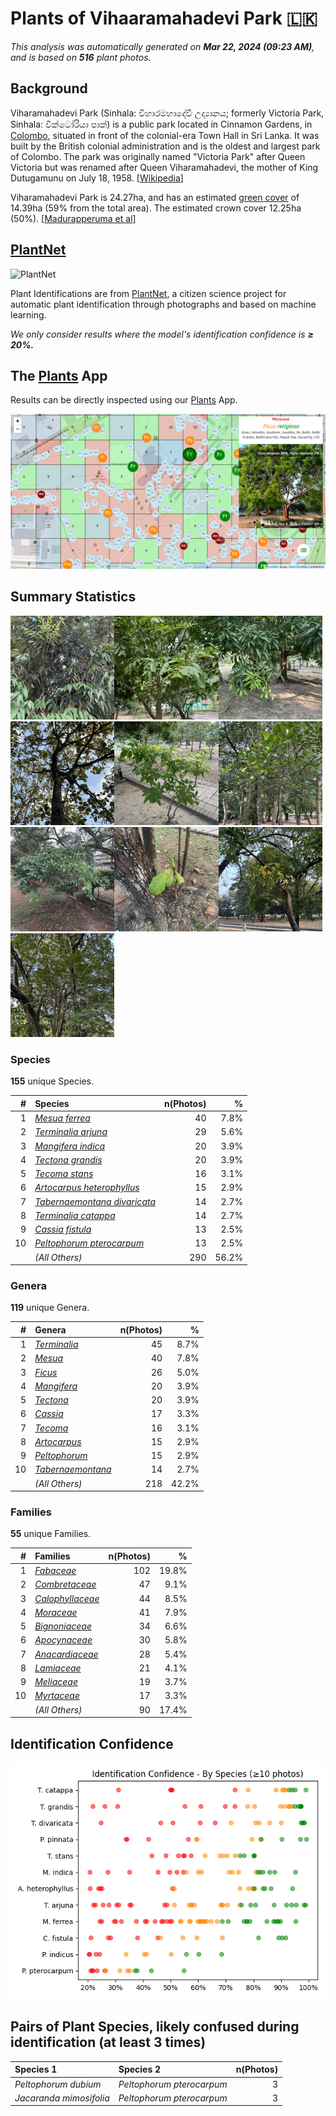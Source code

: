 # Plants of Vihaaramahadevi Park :sri_lanka:

*This analysis was automatically generated on  **Mar 22, 2024 (09:23 AM)**, and is based on  **516** plant photos.*

## Background

Viharamahadevi Park (Sinhala: විහාරමහාදේවී උද්‍යානය; formerly Victoria Park, Sinhala: වික්ටෝරියා පාක්) is a public park located in Cinnamon Gardens, in [Colombo](https://en.wikipedia.org/wiki/Colombo), situated in front of the colonial-era Town Hall in Sri Lanka. It was built by the British colonial administration and is the oldest and largest park of Colombo. The park was originally named "Victoria Park" after Queen Victoria but was renamed after Queen Viharamahadevi, the mother of King Dutugamunu on July 18, 1958. [[Wikipedia](https://en.wikipedia.org/wiki/Viharamahadevi_Park)]

Viharamahadevi Park is 24.27ha, and has an estimated [green cover](https://en.wikipedia.org/wiki/Vegetation) of 14.39ha (59% from the total area). The estimated crown cover 12.25ha (50%). [[Madurapperuma et al](https://www.researchgate.net/publication/282250239_CrownTree_cover_of_Viharamahadevi_Park_Colombo)]

## [PlantNet](https://plantnet.org)

![PlantNet](https://plantnet.org/wp-content/uploads/2020/12/plantnet_header.png)

Plant Identifications are from  [PlantNet](https://plantnet.org), a citizen science project for automatic plant identification through photographs and based on machine learning.

*We only consider results where the model's identification confidence is **≥ 20%.***

## The [Plants](https://nuuuwan.github.io/plants) App

Results can be directly inspected using our [Plants](https://nuuuwan.github.io/plants) App.

![App](images/app.png)

## Summary Statistics

<img src="data/images/Photo-2024-03-11-07-03-27.jpg" alt="Mesua ferrea" width="33%" style= /><img src="data/images/Photo-2024-03-21-07-08-12.jpg" alt="Terminalia arjuna" width="33%" style= /><img src="data/images/Photo-2024-03-21-08-12-16.jpg" alt="Mangifera indica" width="33%" style= /><img src="data/images/Photo-2024-03-19-07-18-25.jpg" alt="Tectona grandis" width="33%" style= /><img src="data/images/Photo-2024-03-11-06-40-57.jpg" alt="Tecoma stans" width="33%" style= /><img src="data/images/Photo-2024-03-08-07-07-47.jpg" alt="Artocarpus heterophyllus" width="33%" style= /><img src="data/images/Photo-2024-03-11-06-27-36.jpg" alt="Tabernaemontana divaricata" width="33%" style= /><img src="data/images/Photo-2024-03-11-06-36-36.jpg" alt="Terminalia catappa" width="33%" style= /><img src="data/images/Photo-2024-03-08-07-09-59.jpg" alt="Cassia fistula" width="33%" style= /><img src="data/images/Photo-2024-03-22-08-05-36.jpg" alt="Peltophorum pterocarpum" width="33%" style= />

### Species

**155** unique Species.

| # | Species | n(Photos) | % |
| ---: | :--- | ---: | ---: |
| 1 | [*Mesua ferrea*](https://en.wikipedia.org/wiki/Mesua_ferrea) | 40 | 7.8% |
| 2 | [*Terminalia arjuna*](https://en.wikipedia.org/wiki/Terminalia_arjuna) | 29 | 5.6% |
| 3 | [*Mangifera indica*](https://en.wikipedia.org/wiki/Mangifera_indica) | 20 | 3.9% |
| 4 | [*Tectona grandis*](https://en.wikipedia.org/wiki/Tectona_grandis) | 20 | 3.9% |
| 5 | [*Tecoma stans*](https://en.wikipedia.org/wiki/Tecoma_stans) | 16 | 3.1% |
| 6 | [*Artocarpus heterophyllus*](https://en.wikipedia.org/wiki/Artocarpus_heterophyllus) | 15 | 2.9% |
| 7 | [*Tabernaemontana divaricata*](https://en.wikipedia.org/wiki/Tabernaemontana_divaricata) | 14 | 2.7% |
| 8 | [*Terminalia catappa*](https://en.wikipedia.org/wiki/Terminalia_catappa) | 14 | 2.7% |
| 9 | [*Cassia fistula*](https://en.wikipedia.org/wiki/Cassia_fistula) | 13 | 2.5% |
| 10 | [*Peltophorum pterocarpum*](https://en.wikipedia.org/wiki/Peltophorum_pterocarpum) | 13 | 2.5% |
|  | *(All Others)* | 290 | 56.2% |

### Genera

**119** unique Genera.

| # | Genera | n(Photos) | % |
| ---: | :--- | ---: | ---: |
| 1 | [*Terminalia*](https://en.wikipedia.org/wiki/Terminalia) | 45 | 8.7% |
| 2 | [*Mesua*](https://en.wikipedia.org/wiki/Mesua) | 40 | 7.8% |
| 3 | [*Ficus*](https://en.wikipedia.org/wiki/Ficus) | 26 | 5.0% |
| 4 | [*Mangifera*](https://en.wikipedia.org/wiki/Mangifera) | 20 | 3.9% |
| 5 | [*Tectona*](https://en.wikipedia.org/wiki/Tectona) | 20 | 3.9% |
| 6 | [*Cassia*](https://en.wikipedia.org/wiki/Cassia) | 17 | 3.3% |
| 7 | [*Tecoma*](https://en.wikipedia.org/wiki/Tecoma) | 16 | 3.1% |
| 8 | [*Artocarpus*](https://en.wikipedia.org/wiki/Artocarpus) | 15 | 2.9% |
| 9 | [*Peltophorum*](https://en.wikipedia.org/wiki/Peltophorum) | 15 | 2.9% |
| 10 | [*Tabernaemontana*](https://en.wikipedia.org/wiki/Tabernaemontana) | 14 | 2.7% |
|  | *(All Others)* | 218 | 42.2% |

### Families

**55** unique Families.

| # | Families | n(Photos) | % |
| ---: | :--- | ---: | ---: |
| 1 | [*Fabaceae*](https://en.wikipedia.org/wiki/Fabaceae) | 102 | 19.8% |
| 2 | [*Combretaceae*](https://en.wikipedia.org/wiki/Combretaceae) | 47 | 9.1% |
| 3 | [*Calophyllaceae*](https://en.wikipedia.org/wiki/Calophyllaceae) | 44 | 8.5% |
| 4 | [*Moraceae*](https://en.wikipedia.org/wiki/Moraceae) | 41 | 7.9% |
| 5 | [*Bignoniaceae*](https://en.wikipedia.org/wiki/Bignoniaceae) | 34 | 6.6% |
| 6 | [*Apocynaceae*](https://en.wikipedia.org/wiki/Apocynaceae) | 30 | 5.8% |
| 7 | [*Anacardiaceae*](https://en.wikipedia.org/wiki/Anacardiaceae) | 28 | 5.4% |
| 8 | [*Lamiaceae*](https://en.wikipedia.org/wiki/Lamiaceae) | 21 | 4.1% |
| 9 | [*Meliaceae*](https://en.wikipedia.org/wiki/Meliaceae) | 19 | 3.7% |
| 10 | [*Myrtaceae*](https://en.wikipedia.org/wiki/Myrtaceae) | 17 | 3.3% |
|  | *(All Others)* | 90 | 17.4% |

## Identification Confidence

![](images/identification_score.species.png)

## Pairs of Plant Species, likely confused during identification (at least 3 times)

| Species 1 | Species 2 | n(Photos) |
| :--- | :--- | ---: |
| *Peltophorum dubium* | *Peltophorum pterocarpum* | 3 |
| *Jacaranda mimosifolia* | *Peltophorum pterocarpum* | 3 |
